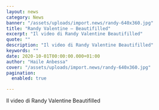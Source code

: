 ```yaml
---
layout: news
category: News
banner: "/assets/uploads/import.news/randy-640x360.jpg"
title: "Randy Valentine – Beautifilled"
excerpt: "Il video di Randy Valentine Beautifilled"
quote: ""
description: "Il video di Randy Valentine Beautifilled"
keywords: ""
date: 2020-10-01T00:00:00.000+01:00
author: "Haile Anbessa"
cover: "/assets/uploads/import.news/randy-640x360.jpg"
pagination:
  enabled: true

---
```


Il video di Randy Valentine Beautifilled